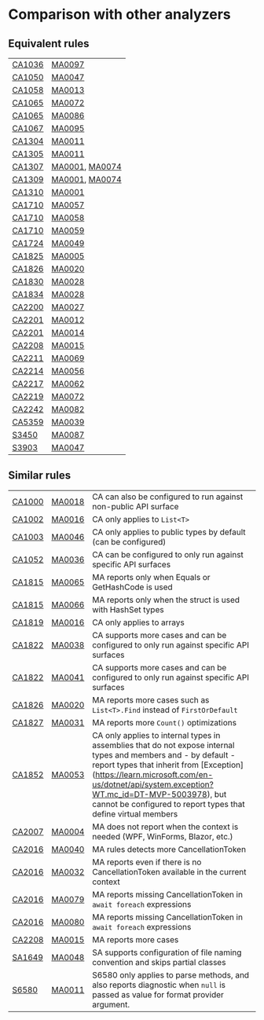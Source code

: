# Comparison with other analyzers

## Equivalent rules

|                                                                                                                           |                                                                                            |
|---------------------------------------------------------------------------------------------------------------------------|--------------------------------------------------------------------------------------------|
| [CA1036](https://learn.microsoft.com/en-us/dotnet/fundamentals/code-analysis/quality-rules/ca1036?WT.mc_id=DT-MVP-5003978) | [MA0097](https://github.com/meziantou/Meziantou.Analyzer/blob/main/docs/Rules/MA0097.md) |
| [CA1050](https://learn.microsoft.com/en-us/dotnet/fundamentals/code-analysis/quality-rules/ca1050?WT.mc_id=DT-MVP-5003978) | [MA0047](https://github.com/meziantou/Meziantou.Analyzer/blob/main/docs/Rules/MA0047.md) |
| [CA1058](https://learn.microsoft.com/en-us/dotnet/fundamentals/code-analysis/quality-rules/ca1058?WT.mc_id=DT-MVP-5003978) | [MA0013](https://github.com/meziantou/Meziantou.Analyzer/blob/main/docs/Rules/MA0013.md) |
| [CA1065](https://learn.microsoft.com/en-us/dotnet/fundamentals/code-analysis/quality-rules/ca1065?WT.mc_id=DT-MVP-5003978) | [MA0072](https://github.com/meziantou/Meziantou.Analyzer/blob/main/docs/Rules/MA0072.md) |
| [CA1065](https://learn.microsoft.com/en-us/dotnet/fundamentals/code-analysis/quality-rules/ca1065?WT.mc_id=DT-MVP-5003978) | [MA0086](https://github.com/meziantou/Meziantou.Analyzer/blob/main/docs/Rules/MA0086.md) |
| [CA1067](https://learn.microsoft.com/en-us/dotnet/fundamentals/code-analysis/quality-rules/ca1067?WT.mc_id=DT-MVP-5003978) | [MA0095](https://github.com/meziantou/Meziantou.Analyzer/blob/main/docs/Rules/MA0095.md) |
| [CA1304](https://learn.microsoft.com/en-us/dotnet/fundamentals/code-analysis/quality-rules/ca1304?WT.mc_id=DT-MVP-5003978) | [MA0011](https://github.com/meziantou/Meziantou.Analyzer/blob/main/docs/Rules/MA0011.md) |
| [CA1305](https://learn.microsoft.com/en-us/dotnet/fundamentals/code-analysis/quality-rules/ca1305?WT.mc_id=DT-MVP-5003978) | [MA0011](https://github.com/meziantou/Meziantou.Analyzer/blob/main/docs/Rules/MA0011.md) |
| [CA1307](https://learn.microsoft.com/en-us/dotnet/fundamentals/code-analysis/quality-rules/ca1307?WT.mc_id=DT-MVP-5003978) | [MA0001](https://github.com/meziantou/Meziantou.Analyzer/blob/main/docs/Rules/MA0001.md), [MA0074](https://github.com/meziantou/Meziantou.Analyzer/blob/main/docs/Rules/MA0074.md) |
| [CA1309](https://learn.microsoft.com/en-us/dotnet/fundamentals/code-analysis/quality-rules/ca1309?WT.mc_id=DT-MVP-5003978) | [MA0001](https://github.com/meziantou/Meziantou.Analyzer/blob/main/docs/Rules/MA0001.md), [MA0074](https://github.com/meziantou/Meziantou.Analyzer/blob/main/docs/Rules/MA0074.md) |
| [CA1310](https://learn.microsoft.com/en-us/dotnet/fundamentals/code-analysis/quality-rules/ca1310?WT.mc_id=DT-MVP-5003978) | [MA0001](https://github.com/meziantou/Meziantou.Analyzer/blob/main/docs/Rules/MA0001.md) |
| [CA1710](https://learn.microsoft.com/en-us/dotnet/fundamentals/code-analysis/quality-rules/ca1710?WT.mc_id=DT-MVP-5003978) | [MA0057](https://github.com/meziantou/Meziantou.Analyzer/blob/main/docs/Rules/MA0057.md) |
| [CA1710](https://learn.microsoft.com/en-us/dotnet/fundamentals/code-analysis/quality-rules/ca1710?WT.mc_id=DT-MVP-5003978) | [MA0058](https://github.com/meziantou/Meziantou.Analyzer/blob/main/docs/Rules/MA0058.md) |
| [CA1710](https://learn.microsoft.com/en-us/dotnet/fundamentals/code-analysis/quality-rules/ca1710?WT.mc_id=DT-MVP-5003978) | [MA0059](https://github.com/meziantou/Meziantou.Analyzer/blob/main/docs/Rules/MA0059.md) |
| [CA1724](https://learn.microsoft.com/en-us/dotnet/fundamentals/code-analysis/quality-rules/ca1724?WT.mc_id=DT-MVP-5003978) | [MA0049](https://github.com/meziantou/Meziantou.Analyzer/blob/main/docs/Rules/MA0049.md) |
| [CA1825](https://learn.microsoft.com/en-us/dotnet/fundamentals/code-analysis/quality-rules/ca1825?WT.mc_id=DT-MVP-5003978) | [MA0005](https://github.com/meziantou/Meziantou.Analyzer/blob/main/docs/Rules/MA0005.md) |
| [CA1826](https://learn.microsoft.com/en-us/dotnet/fundamentals/code-analysis/quality-rules/ca1829?WT.mc_id=DT-MVP-5003978) | [MA0020](https://github.com/meziantou/Meziantou.Analyzer/blob/main/docs/Rules/MA0020.md) |
| [CA1830](https://learn.microsoft.com/en-us/dotnet/fundamentals/code-analysis/quality-rules/ca1830?WT.mc_id=DT-MVP-5003978) | [MA0028](https://github.com/meziantou/Meziantou.Analyzer/blob/main/docs/Rules/MA0028.md) |
| [CA1834](https://learn.microsoft.com/en-us/dotnet/fundamentals/code-analysis/quality-rules/ca1834?WT.mc_id=DT-MVP-5003978) | [MA0028](https://github.com/meziantou/Meziantou.Analyzer/blob/main/docs/Rules/MA0028.md) |
| [CA2200](https://learn.microsoft.com/en-us/dotnet/fundamentals/code-analysis/quality-rules/ca2200?WT.mc_id=DT-MVP-5003978) | [MA0027](https://github.com/meziantou/Meziantou.Analyzer/blob/main/docs/Rules/MA0027.md) |
| [CA2201](https://learn.microsoft.com/en-us/dotnet/fundamentals/code-analysis/quality-rules/ca2201?WT.mc_id=DT-MVP-5003978) | [MA0012](https://github.com/meziantou/Meziantou.Analyzer/blob/main/docs/Rules/MA0012.md) |
| [CA2201](https://learn.microsoft.com/en-us/dotnet/fundamentals/code-analysis/quality-rules/ca2201?WT.mc_id=DT-MVP-5003978) | [MA0014](https://github.com/meziantou/Meziantou.Analyzer/blob/main/docs/Rules/MA0014.md) |
| [CA2208](https://learn.microsoft.com/en-us/dotnet/fundamentals/code-analysis/quality-rules/ca2208?WT.mc_id=DT-MVP-5003978) | [MA0015](https://github.com/meziantou/Meziantou.Analyzer/blob/main/docs/Rules/MA0015.md) |
| [CA2211](https://learn.microsoft.com/en-us/dotnet/fundamentals/code-analysis/quality-rules/ca2211?WT.mc_id=DT-MVP-5003978) | [MA0069](https://github.com/meziantou/Meziantou.Analyzer/blob/main/docs/Rules/MA0069.md) |
| [CA2214](https://learn.microsoft.com/en-us/dotnet/fundamentals/code-analysis/quality-rules/ca2214?WT.mc_id=DT-MVP-5003978) | [MA0056](https://github.com/meziantou/Meziantou.Analyzer/blob/main/docs/Rules/MA0056.md) |
| [CA2217](https://learn.microsoft.com/en-us/dotnet/fundamentals/code-analysis/quality-rules/ca2217?WT.mc_id=DT-MVP-5003978) | [MA0062](https://github.com/meziantou/Meziantou.Analyzer/blob/main/docs/Rules/MA0062.md) |
| [CA2219](https://learn.microsoft.com/en-us/dotnet/fundamentals/code-analysis/quality-rules/ca2219?WT.mc_id=DT-MVP-5003978) | [MA0072](https://github.com/meziantou/Meziantou.Analyzer/blob/main/docs/Rules/MA0072.md) |
| [CA2242](https://learn.microsoft.com/en-us/dotnet/fundamentals/code-analysis/quality-rules/ca2242?WT.mc_id=DT-MVP-5003978) | [MA0082](https://github.com/meziantou/Meziantou.Analyzer/blob/main/docs/Rules/MA0082.md) |
| [CA5359](https://learn.microsoft.com/en-us/dotnet/fundamentals/code-analysis/quality-rules/ca5359?WT.mc_id=DT-MVP-5003978) | [MA0039](https://github.com/meziantou/Meziantou.Analyzer/blob/main/docs/Rules/MA0039.md) |
| [S3450](https://rules.sonarsource.com/csharp/RSPEC-3450/)                                                                  | [MA0087](https://github.com/meziantou/Meziantou.Analyzer/blob/main/docs/Rules/MA0087.md) |
| [S3903](https://rules.sonarsource.com/csharp/RSPEC-3903/)                                                                  | [MA0047](https://github.com/meziantou/Meziantou.Analyzer/blob/main/docs/Rules/MA0047.md) |

## Similar rules

|                                                                                                                           |                                                                                            |                                                                                   |
|---------------------------------------------------------------------------------------------------------------------------|--------------------------------------------------------------------------------------------|-----------------------------------------------------------------------------------|
| [CA1000](https://learn.microsoft.com/en-us/dotnet/fundamentals/code-analysis/quality-rules/ca1000?WT.mc_id=DT-MVP-5003978) | [MA0018](https://github.com/meziantou/Meziantou.Analyzer/blob/main/docs/Rules/MA0018.md) | CA can also be configured to run against non-public API surface                   |
| [CA1002](https://learn.microsoft.com/en-us/dotnet/fundamentals/code-analysis/quality-rules/ca1002?WT.mc_id=DT-MVP-5003978) | [MA0016](https://github.com/meziantou/Meziantou.Analyzer/blob/main/docs/Rules/MA0016.md) | CA only applies to `List<T>`                                                      |
| [CA1003](https://learn.microsoft.com/en-us/dotnet/fundamentals/code-analysis/quality-rules/ca1003?WT.mc_id=DT-MVP-5003978) | [MA0046](https://github.com/meziantou/Meziantou.Analyzer/blob/main/docs/Rules/MA0046.md) | CA only applies to public types by default (can be configured) |
| [CA1052](https://learn.microsoft.com/en-us/dotnet/fundamentals/code-analysis/quality-rules/ca1052?WT.mc_id=DT-MVP-5003978) | [MA0036](https://github.com/meziantou/Meziantou.Analyzer/blob/main/docs/Rules/MA0036.md) | CA can be configured to only run against specific API surfaces                    |
| [CA1815](https://learn.microsoft.com/en-us/dotnet/fundamentals/code-analysis/quality-rules/ca1815?WT.mc_id=DT-MVP-5003978) | [MA0065](https://github.com/meziantou/Meziantou.Analyzer/blob/main/docs/Rules/MA0065.md) | MA reports only when Equals or GetHashCode is used                                |
| [CA1815](https://learn.microsoft.com/en-us/dotnet/fundamentals/code-analysis/quality-rules/ca1815?WT.mc_id=DT-MVP-5003978) | [MA0066](https://github.com/meziantou/Meziantou.Analyzer/blob/main/docs/Rules/MA0066.md) | MA reports only when the struct is used with HashSet types                        |
| [CA1819](https://learn.microsoft.com/en-us/dotnet/fundamentals/code-analysis/quality-rules/ca1819?WT.mc_id=DT-MVP-5003978) | [MA0016](https://github.com/meziantou/Meziantou.Analyzer/blob/main/docs/Rules/MA0016.md) | CA only applies to arrays                                                         |
| [CA1822](https://learn.microsoft.com/en-us/dotnet/fundamentals/code-analysis/quality-rules/ca1822?WT.mc_id=DT-MVP-5003978) | [MA0038](https://github.com/meziantou/Meziantou.Analyzer/blob/main/docs/Rules/MA0038.md) | CA supports more cases and can be configured to only run against specific API surfaces |
| [CA1822](https://learn.microsoft.com/en-us/dotnet/fundamentals/code-analysis/quality-rules/ca1822?WT.mc_id=DT-MVP-5003978) | [MA0041](https://github.com/meziantou/Meziantou.Analyzer/blob/main/docs/Rules/MA0041.md) | CA supports more cases and can be configured to only run against specific API surfaces |
| [CA1826](https://learn.microsoft.com/en-us/dotnet/fundamentals/code-analysis/quality-rules/ca1826?WT.mc_id=DT-MVP-5003978) | [MA0020](https://github.com/meziantou/Meziantou.Analyzer/blob/main/docs/Rules/MA0020.md) | MA reports more cases such as `List<T>.Find` instead of `FirstOrDefault`          |
| [CA1827](https://learn.microsoft.com/en-us/dotnet/fundamentals/code-analysis/quality-rules/ca1827?WT.mc_id=DT-MVP-5003978) | [MA0031](https://github.com/meziantou/Meziantou.Analyzer/blob/main/docs/Rules/MA0031.md) | MA reports more `Count()` optimizations                                           |
| [CA1852](https://learn.microsoft.com/en-us/dotnet/fundamentals/code-analysis/quality-rules/ca1852?WT.mc_id=DT-MVP-5003978) | [MA0053](https://github.com/meziantou/Meziantou.Analyzer/blob/main/docs/Rules/MA0053.md) | CA only applies to internal types in assemblies that do not expose internal types and members and - by default - report types that inherit from [Exception] (https://learn.microsoft.com/en-us/dotnet/api/system.exception?WT.mc_id=DT-MVP-5003978), but cannot be configured to report types that define virtual members |
| [CA2007](https://learn.microsoft.com/en-us/dotnet/fundamentals/code-analysis/quality-rules/ca2007?WT.mc_id=DT-MVP-5003978) | [MA0004](https://github.com/meziantou/Meziantou.Analyzer/blob/main/docs/Rules/MA0004.md) | MA does not report when the context is needed (WPF, WinForms, Blazor, etc.)       |
| [CA2016](https://learn.microsoft.com/en-us/dotnet/fundamentals/code-analysis/quality-rules/ca2016?WT.mc_id=DT-MVP-5003978) | [MA0040](https://github.com/meziantou/Meziantou.Analyzer/blob/main/docs/Rules/MA0040.md) | MA rules detects more CancellationToken                                           |
| [CA2016](https://learn.microsoft.com/en-us/dotnet/fundamentals/code-analysis/quality-rules/ca2016?WT.mc_id=DT-MVP-5003978) | [MA0032](https://github.com/meziantou/Meziantou.Analyzer/blob/main/docs/Rules/MA0032.md) | MA reports even if there is no CancellationToken available in the current context |
| [CA2016](https://learn.microsoft.com/en-us/dotnet/fundamentals/code-analysis/quality-rules/ca2016?WT.mc_id=DT-MVP-5003978) | [MA0079](https://github.com/meziantou/Meziantou.Analyzer/blob/main/docs/Rules/MA0079.md) | MA reports missing CancellationToken in `await foreach` expressions               |
| [CA2016](https://learn.microsoft.com/en-us/dotnet/fundamentals/code-analysis/quality-rules/ca2016?WT.mc_id=DT-MVP-5003978) | [MA0080](https://github.com/meziantou/Meziantou.Analyzer/blob/main/docs/Rules/MA0080.md) | MA reports missing CancellationToken in `await foreach` expressions               |
| [CA2208](https://learn.microsoft.com/en-us/dotnet/fundamentals/code-analysis/quality-rules/ca2208?WT.mc_id=DT-MVP-5003978) | [MA0015](https://github.com/meziantou/Meziantou.Analyzer/blob/main/docs/Rules/MA0015.md) | MA reports more cases                                                             |
| [SA1649](https://github.com/DotNetAnalyzers/StyleCopAnalyzers/blob/master/documentation/SA1649.md)                         | [MA0048](https://github.com/meziantou/Meziantou.Analyzer/blob/main/docs/Rules/MA0048.md) | SA supports configuration of file naming convention and skips partial classes     |
| [S6580](https://rules.sonarsource.com/csharp/RSPEC-6580/)                                                                  | [MA0011](https://github.com/meziantou/Meziantou.Analyzer/blob/main/docs/Rules/MA0011.md) | S6580 only applies to parse methods, and also reports diagnostic when `null` is passed as value for format provider argument.|
